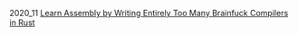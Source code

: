 2020_11 [Learn Assembly by Writing Entirely Too Many Brainfuck Compilers in Rust](https://github.com/pretzelhammer/rust-blog/blob/master/posts/too-many-brainfuck-compilers.md)
